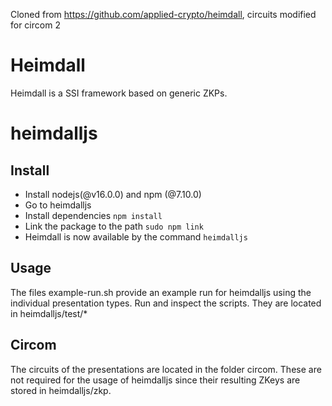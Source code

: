 Cloned from https://github.com/applied-crypto/heimdall,
circuits modified for circom 2

# Heimdall

Heimdall is a SSI framework based on generic ZKPs.

# heimdalljs

## Install
- Install nodejs(@v16.0.0) and npm (@7.10.0)
- Go to heimdalljs
- Install dependencies `npm install`
- Link the package to the path `sudo npm link`
- Heimdall is now available by the command `heimdalljs`

## Usage
The files example-run.sh provide an example run for heimdalljs using the individual presentation types. Run and inspect the scripts. They are located in heimdalljs/test/*

## Circom
The circuits of the presentations are located in the folder circom. These are not required for the usage of heimdalljs since their resulting ZKeys are stored in heimdalljs/zkp. 
